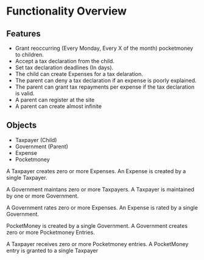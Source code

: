 # Functionality Overview

## Features
- Grant reoccurring (Every Monday, Every X of the month) pocketmoney to children.
- Accept a tax declaration from the child.
- Set tax declaration deadlines (In days).
- The child can create Expenses for a tax delaration.
- The parent can deny a tax declaration if an expense is poorly explained.
- The parent can grant tax repayments per expense if the tax declaration is valid.
- A parent can register at the site
- A parent can create almost infinite

## Objects
- Taxpayer (Child)
- Government (Parent)
- Expense
- Pocketmoney

A Taxpayer creates zero or more Expenses.
An Expense is created by a single Taxpayer.

A Government maintans zero or more Taxpayers.
A Taxpayer is maintained by one or more Government.

A Government rates zero or more Expenses.
An Expense is rated by a single Government.

PocketMoney is created by a single Government.
A Government creates zero or more Pocketmoney Entries.

A Taxpayer receives zero or more Pocketmoney entries.
A PocketMoney entry is granted to a single Taxpayer